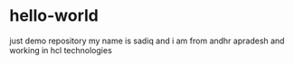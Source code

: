 # hello-world
just demo repository
my name is sadiq and i am from andhr apradesh and working in hcl technologies 
